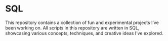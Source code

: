 # SQL

This repository contains a collection of fun and experimental projects I’ve been working on. All scripts in this repository are written in SQL, showcasing various concepts, techniques, and creative ideas I’ve explored.
